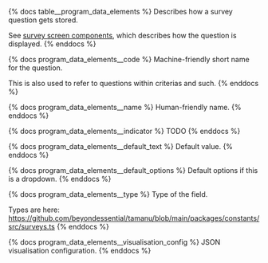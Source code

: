 {% docs table__program_data_elements %}
Describes how a survey question gets stored.

See [survey screen components](#!/source/source.tamanu.tamanu.survey_screen_components), which
describes how the question is displayed.
{% enddocs %}

{% docs program_data_elements__code %}
Machine-friendly short name for the question.

This is also used to refer to questions within criterias and such.
{% enddocs %}

{% docs program_data_elements__name %}
Human-friendly name.
{% enddocs %}

{% docs program_data_elements__indicator %}
TODO
{% enddocs %}

{% docs program_data_elements__default_text %}
Default value.
{% enddocs %}

{% docs program_data_elements__default_options %}
Default options if this is a dropdown.
{% enddocs %}

{% docs program_data_elements__type %}
Type of the field.

Types are here: <https://github.com/beyondessential/tamanu/blob/main/packages/constants/src/surveys.ts>
{% enddocs %}

{% docs program_data_elements__visualisation_config %}
JSON visualisation configuration.
{% enddocs %}
